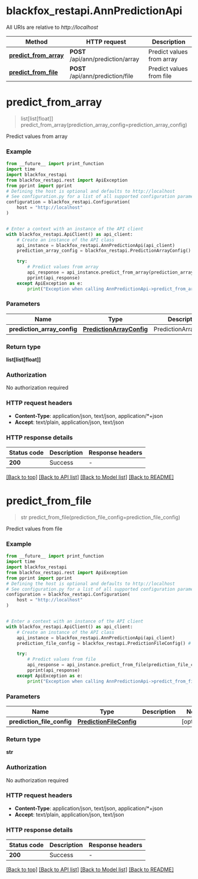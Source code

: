# blackfox_restapi.AnnPredictionApi

All URIs are relative to *http://localhost*

Method | HTTP request | Description
------------- | ------------- | -------------
[**predict_from_array**](AnnPredictionApi.md#predict_from_array) | **POST** /api/ann/prediction/array | Predict values from array
[**predict_from_file**](AnnPredictionApi.md#predict_from_file) | **POST** /api/ann/prediction/file | Predict values from file


# **predict_from_array**
> list[list[float]] predict_from_array(prediction_array_config=prediction_array_config)

Predict values from array

### Example

```python
from __future__ import print_function
import time
import blackfox_restapi
from blackfox_restapi.rest import ApiException
from pprint import pprint
# Defining the host is optional and defaults to http://localhost
# See configuration.py for a list of all supported configuration parameters.
configuration = blackfox_restapi.Configuration(
    host = "http://localhost"
)


# Enter a context with an instance of the API client
with blackfox_restapi.ApiClient() as api_client:
    # Create an instance of the API class
    api_instance = blackfox_restapi.AnnPredictionApi(api_client)
    prediction_array_config = blackfox_restapi.PredictionArrayConfig() # PredictionArrayConfig | PredictionArrayConfig (optional)

    try:
        # Predict values from array
        api_response = api_instance.predict_from_array(prediction_array_config=prediction_array_config)
        pprint(api_response)
    except ApiException as e:
        print("Exception when calling AnnPredictionApi->predict_from_array: %s\n" % e)
```

### Parameters

Name | Type | Description  | Notes
------------- | ------------- | ------------- | -------------
 **prediction_array_config** | [**PredictionArrayConfig**](PredictionArrayConfig.md)| PredictionArrayConfig | [optional] 

### Return type

**list[list[float]]**

### Authorization

No authorization required

### HTTP request headers

 - **Content-Type**: application/json, text/json, application/*+json
 - **Accept**: text/plain, application/json, text/json

### HTTP response details
| Status code | Description | Response headers |
|-------------|-------------|------------------|
**200** | Success |  -  |

[[Back to top]](#) [[Back to API list]](../README.md#documentation-for-api-endpoints) [[Back to Model list]](../README.md#documentation-for-models) [[Back to README]](../README.md)

# **predict_from_file**
> str predict_from_file(prediction_file_config=prediction_file_config)

Predict values from file

### Example

```python
from __future__ import print_function
import time
import blackfox_restapi
from blackfox_restapi.rest import ApiException
from pprint import pprint
# Defining the host is optional and defaults to http://localhost
# See configuration.py for a list of all supported configuration parameters.
configuration = blackfox_restapi.Configuration(
    host = "http://localhost"
)


# Enter a context with an instance of the API client
with blackfox_restapi.ApiClient() as api_client:
    # Create an instance of the API class
    api_instance = blackfox_restapi.AnnPredictionApi(api_client)
    prediction_file_config = blackfox_restapi.PredictionFileConfig() # PredictionFileConfig |  (optional)

    try:
        # Predict values from file
        api_response = api_instance.predict_from_file(prediction_file_config=prediction_file_config)
        pprint(api_response)
    except ApiException as e:
        print("Exception when calling AnnPredictionApi->predict_from_file: %s\n" % e)
```

### Parameters

Name | Type | Description  | Notes
------------- | ------------- | ------------- | -------------
 **prediction_file_config** | [**PredictionFileConfig**](PredictionFileConfig.md)|  | [optional] 

### Return type

**str**

### Authorization

No authorization required

### HTTP request headers

 - **Content-Type**: application/json, text/json, application/*+json
 - **Accept**: text/plain, application/json, text/json

### HTTP response details
| Status code | Description | Response headers |
|-------------|-------------|------------------|
**200** | Success |  -  |

[[Back to top]](#) [[Back to API list]](../README.md#documentation-for-api-endpoints) [[Back to Model list]](../README.md#documentation-for-models) [[Back to README]](../README.md)

